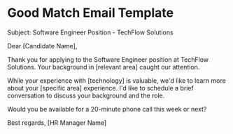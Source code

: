 # Good Match Email Template

Subject: Software Engineer Position - TechFlow Solutions

Dear [Candidate Name],

Thank you for applying to the Software Engineer position at TechFlow Solutions. Your background in [relevant area] caught our attention.

While your experience with [technology] is valuable, we'd like to learn more about your [specific area] experience. I'd like to schedule a brief conversation to discuss your background and the role.

Would you be available for a 20-minute phone call this week or next?

Best regards,
[HR Manager Name]